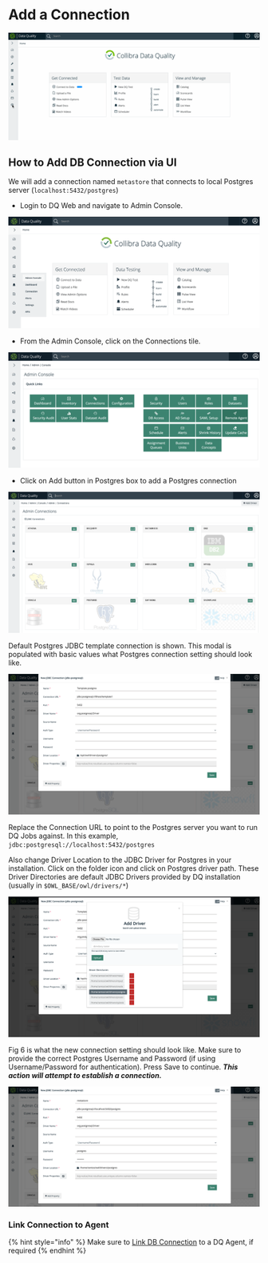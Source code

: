 # Add a Connection

![](../.gitbook/assets/connections.gif)

## How to Add DB Connection via UI

We will add a connection named `metastore` that connects to local Postgres server (`localhost:5432/postgres`)

* Login to DQ Web and navigate to Admin Console.

![Fig 1: Home Page](../.gitbook/assets/DQ-Admin-Console-1.png)

* From the Admin Console, click on the Connections tile.

![Fig 2: Admin Console](../.gitbook/assets/DQ-Admin-Console-2.png.png)

* Click on Add button in Postgres box to add a Postgres connection

![Fig 3: List of DB Connections](../.gitbook/assets/DQ-Connection-1.png)

Default Postgres JDBC template connection is shown. This modal is populated with basic values what Postgres connection setting should look like.

![Fig 4: Template Postgres connection creation modal](../.gitbook/assets/DQ-Connection-2.png)

Replace the Connection URL to point to the Postgres server you want to run DQ Jobs against. In this example, `jdbc:postgresql://localhost:5432/postgres`

Also change Driver Location to the JDBC Driver for Postgres in your installation. Click on the folder icon and click on Postgres driver path. These Driver Directories are default JDBC Drivers provided by DQ installation (usually in `$OWL_BASE/owl/drivers/*`)

![Fig 5: Add new driver or select existing from Driver Directories](../.gitbook/assets/DQ-Connection-3.png)

Fig 6 is what the new connection setting should look like. Make sure to provide the correct Postgres Username and Password (if using Username/Password for authentication). Press Save to continue. _**This action will attempt to establish a connection.**_

![Fig 6: Connection settings to connect to database named "postgres" in Postgres server "localhost" exposed via port 5432](../.gitbook/assets/DQ-Connection-4.png)

### Link Connection to Agent

{% hint style="info" %}
Make sure to [Link DB Connection](https://docs.owl-analytics.com/installation/agent-configuration#how-to-link-db-connection-to-agent-via-ui) to a DQ Agent, if required
{% endhint %}





